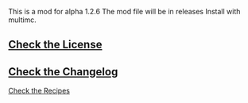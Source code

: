 This is a mod for alpha 1.2.6
The mod file will be in releases
Install with multimc.

[Check the License](License.txt)
-
[Check the Changelog](changelog.txt)
-
[Check the Recipes](recipes.txt)